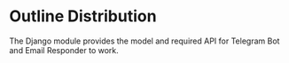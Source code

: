 # Outline Distribution
The Django module provides the model and required API for Telegram Bot and Email Responder to work.